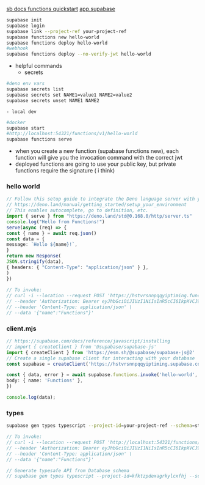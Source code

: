 [sb docs functions quickstart](https://supabase.com/docs/guides/functions/quickstart)
[app.supabase](https://app.supabase.com/project/hstvrsnnpqqyiptiming/functions)
```bash
supabase init
supabase login
supabase link --project-ref your-project-ref
supabase functions new hello-world
supabase functions deploy hello-world
#webhook
supabase functions deploy --no-verify-jwt hello-world
```

- helpful commands
	- secrets
```bash
#deno env vars
supabase secrets list
supabase secrets set NAME1=value1 NAME2=value2
supabase secrets unset NAME1 NAME2
```
	- local dev
```bash
#docker
supabase start
#http://localhost:54321/functions/v1/hello-world
supabase functions serve
```
- when you create a new function (supabase functions new), each function will give you the invocation command with the correct jwt
- deployed functions are going to use your public key, but private functions require the signature ( i think)

### hello world
```ts
// Follow this setup guide to integrate the Deno language server with your editor:
// https://deno.land/manual/getting_started/setup_your_environment
// This enables autocomplete, go to definition, etc.
import { serve } from "https://deno.land/std@0.168.0/http/server.ts"
console.log("Hello from Functions!")
serve(async (req) => {
const { name } = await req.json()
const data = {
message: `Hello ${name}!`,
}
return new Response(
JSON.stringify(data),
{ headers: { "Content-Type": "application/json" } },
)
})
  
// To invoke:
// curl -i --location --request POST 'https://hstvrsnnpqqyiptiming.functions.supabase.co/hello-world' \
// --header 'Authorization: Bearer eyJhbGciOiJIUzI1NiIsInR5cCI6IkpXVCJ9.eyJpc3MiOiJzdXBhYmFzZSIsInJlZiI6ImhzdHZyc25ucHFxeWlwdGltaW5nIiwicm9sZSI6ImFub24iLCJpYXQiOjE2ODQ5MzM2MjEsImV4cCI6MjAwMDUwOTYyMX0.T8I0GHR40TIYApvQl7q3NC6e7iAtneFDU3lV0VxeAEg' \
// --header 'Content-Type: application/json' \
// --data '{"name":"Functions"}'
```

### client.mjs
```ts
// https://supabase.com/docs/reference/javascript/installing
// import { createClient } from '@supabase/supabase-js'
import { createClient } from 'https://esm.sh/@supabase/supabase-js@2'
// Create a single supabase client for interacting with your database
const supabase = createClient('https://hstvrsnnpqqyiptiming.supabase.co', 'eyJhbGciOiJIUzI1NiIsInR5cCI6IkpXVCJ9.eyJpc3MiOiJzdXBhYmFzZSIsInJlZiI6ImhzdHZyc25ucHFxeWlwdGltaW5nIiwicm9sZSI6ImFub24iLCJpYXQiOjE2ODQ5MzM2MjEsImV4cCI6MjAwMDUwOTYyMX0.T8I0GHR40TIYApvQl7q3NC6e7iAtneFDU3lV0VxeAEg')

const { data, error } = await supabase.functions.invoke('hello-world', {
body: { name: 'Functions' },
})

console.log(data);
```

### types
```bash
supabase gen types typescript --project-id=your-project-ref --schema=storage,public > supabase/functions/huggingface-image-captioning/types.ts
```

```ts
// To invoke:
// curl -i --location --request POST 'http://localhost:54321/functions/v1/database-webhook' \
// --header 'Authorization: Bearer eyJhbGciOiJIUzI1NiIsInR5cCI6IkpXVCJ9.eyJpc3MiOiJzdXBhYmFzZS1kZW1vIiwicm9sZSI6ImFub24iLCJleHAiOjE5ODM4MTI5OTZ9.CRXP1A7WOeoJeXxjNni43kdQwgnWNReilDMblYTn_I0' \
// --header 'Content-Type: application/json' \
// --data '{"name":"Functions"}'

// Generate typesafe API from Database schema
// supabase gen types typescript --project-id=kfktzpdexagrkylcxfhj --schema=storage,public > supabase/functions/database-webhook/types.ts
```
